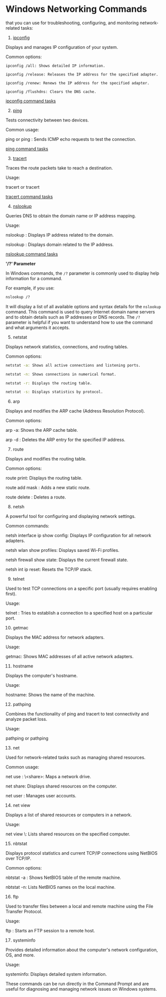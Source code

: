# Windows Networking Commands 

that you can use for troubleshooting, configuring, and monitoring network-related tasks:

1. [ipconfig](ipconfig.md)

Displays and manages IP configuration of your system.

Common options:

```
ipconfig /all: Shows detailed IP information.

ipconfig /release: Releases the IP address for the specified adapter.

ipconfig /renew: Renews the IP address for the specified adapter.

ipconfig /flushdns: Clears the DNS cache.
```
[ipconfig command tasks](ipconfig.md)

2. [ping](ping.md)

Tests connectivity between two devices.

Common usage:

ping <hostname> or ping <IP address>: Sends ICMP echo requests to test the connection.

[ping command tasks](ping.md)


3. [tracert](tracert.md)

Traces the route packets take to reach a destination.

Usage:

tracert <hostname> or tracert <IP address>

[tracert command tasks](tracert.md)

4. [nslookup](nslookup.md)

Queries DNS to obtain the domain name or IP address mapping.

Usage:

nslookup <hostname>: Displays IP address related to the domain.

nslookup <IP address>: Displays domain related to the IP address.

[nslookup command tasks](nslookup.md)

**'/?' Parameter**

In Windows commands, the `/?` parameter is commonly used to display help information for a command.

For example, if you use:

```cmd
nslookup /?
```

It will display a list of all available options and syntax details for the `nslookup` command. This command is used to query Internet domain name servers and to obtain details such as IP addresses or DNS records. The `/?` parameter is helpful if you want to understand how to use the command and what arguments it accepts.

5. netstat

Displays network statistics, connections, and routing tables.

Common options:

```cmd
netstat -a: Shows all active connections and listening ports.

netstat -n: Shows connections in numerical format.

netstat -r: Displays the routing table.

netstat -s: Displays statistics by protocol.
```

6. arp

Displays and modifies the ARP cache (Address Resolution Protocol).

Common options:

arp -a: Shows the ARP cache table.

arp -d <IP address>: Deletes the ARP entry for the specified IP address.



7. route

Displays and modifies the routing table.

Common options:

route print: Displays the routing table.

route add <destination> mask <subnet> <gateway>: Adds a new static route.

route delete <destination>: Deletes a route.


8. netsh

A powerful tool for configuring and displaying network settings.

Common commands:

netsh interface ip show config: Displays IP configuration for all network adapters.

netsh wlan show profiles: Displays saved Wi-Fi profiles.

netsh firewall show state: Displays the current firewall state.

netsh int ip reset: Resets the TCP/IP stack.



9. telnet

Used to test TCP connections on a specific port (usually requires enabling first).

Usage:

telnet <hostname> <port>: Tries to establish a connection to a specified host on a particular port.



10. getmac

Displays the MAC address for network adapters.

Usage:

getmac: Shows MAC addresses of all active network adapters.



11. hostname

Displays the computer's hostname.

Usage:

hostname: Shows the name of the machine.



12. pathping

Combines the functionality of ping and tracert to test connectivity and analyze packet loss.

Usage:

pathping <hostname> or pathping <IP address>



13. net

Used for network-related tasks such as managing shared resources.

Common usage:

net use <drive letter>: \\<server>\<share>: Maps a network drive.

net share: Displays shared resources on the computer.

net user <username>: Manages user accounts.



14. net view

Displays a list of shared resources or computers in a network.

Usage:

net view \\<computer name>: Lists shared resources on the specified computer.



15. nbtstat

Displays protocol statistics and current TCP/IP connections using NetBIOS over TCP/IP.

Common options:

nbtstat -a <hostname>: Shows NetBIOS table of the remote machine.

nbtstat -n: Lists NetBIOS names on the local machine.



16. ftp

Used to transfer files between a local and remote machine using the File Transfer Protocol.

Usage:

ftp <hostname>: Starts an FTP session to a remote host.



17. systeminfo

Provides detailed information about the computer's network configuration, OS, and more.

Usage:

systeminfo: Displays detailed system information.



These commands can be run directly in the Command Prompt and are useful for diagnosing and managing network issues on Windows systems.

